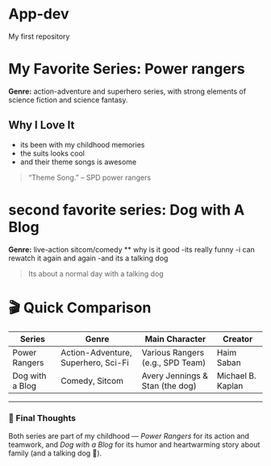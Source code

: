 # App-dev
 My first repository
 # My Favorite Series: Power rangers
 **Genre:** action-adventure and superhero series, with strong elements of science fiction and science fantasy.
 ## Why I Love It
  - its been with my childhood memories
  - the suits looks cool
 - and their theme songs is awesome
 > “Theme Song.” – SPD power rangers

  # second favorite series: Dog with A Blog
  **Genre:** live-action sitcom/comedy
 ** why is it good
 -its really funny
 -i can rewatch it again and again
  -and its a talking dog
  > Its about a normal day with a talking dog
# 🎬 Quick Comparison

| **Series** | **Genre** | **Main Character** | **Creator** |
|-------------|------------|--------------------|--------------|
| Power Rangers | Action-Adventure, Superhero, Sci-Fi | Various Rangers (e.g., SPD Team) | Haim Saban |
| Dog with a Blog | Comedy, Sitcom | Avery Jennings & Stan (the dog) | Michael B. Kaplan |

---

### 🧠 Final Thoughts
Both series are part of my childhood — *Power Rangers* for its action and teamwork, and *Dog with a Blog* for its humor and heartwarming story about family (and a talking dog 🐶).
